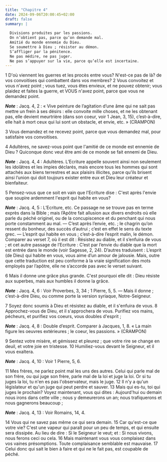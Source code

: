 ```yaml
---
title: "Chapitre 4"
date: 2024-09-06T20:00:45+02:00
draft: false
summary: |
  
  Divisions produites par les passions.
  On n’obtient pas, parce qu’on demande mal.
  Amitié du monde ennemie du Dieu.
  Se soumettre à Dieu ; résister au démon.
  S’affliger par la pénitence.
  Ne pas médire, ne pas juger.
  Ne pas s’appuyer sur la vie, parce qu’elle est incertaine.
---
```



1 D'où viennent les guerres et les procès entre vous? N'est-ce pas de là? de vos convoitises qui combattent dans vos membres? 2 Vous convoitez et vous n'avez point ; vous tuez, vous êtes envieux, et ne pouvez obtenir; vous plaidez et faites la guerre, et VOUS n'avez point, parce que vous ne demandez point.

***Note*** :  Jacq. 4, 2 : « Vive peinture de l’agitation d’une âme qui ne sait pas mettre un frein à ses désirs : elle convoite mille choses, et ne les obtenant pas, elle devient meurtrière (dans son coeur, voir 1 Jean, 3, 15), c’est-à-dire, elle hait à mort ceux qui lui sont un obstacle, et envie, etc. » (CRAMPON)

3 Vous demandez et ne recevez point, parce que vous demandez mal, pour satisfaire vos convoitises.


4 Adultères, ne savez-vous point que l'amitié de ce monde est ennemie de Dieu ? Quiconque donc veut être ami de ce monde se fait ennemi de Dieu.

***Note*** :  Jacq. 4, 4 : Adultères. L’Ecriture appelle souvent ainsi non seulement les idolâtres et les impies déclarés, mais encore tous les hommes qui sont attachés aux biens terrestres et aux plaisirs illicites, parce qu’ils brisent ainsi l’union qui doit toujours exister entre eux et Dieu leur créateur et bienfaiteur.

5 Pensez-vous que ce soit en vain que l'Ecriture dise : C'est après l'envie que soupire ardemment l'esprit qui habite en vous?

***Note*** :  Jacq. 4, 5 : L’Ecriture, etc. Ce passage ne se trouve pas en terme exprès dans la Bible ; mais l’Apôtre fait allusion aux divers endroits où elle parle du péché originel, ou de la concupiscence et du penchant qui nous porte constamment au mal. ― C’est après l’envie, etc. ; le chagrin qu’on ressent du bonheur, des succès d’autrui ; c’est en effet le sens du texte grec. ― L’esprit qui habite en vous ; c’est-à-dire l’esprit malin, le démon. Comparer au verset 7, où il est dit : Résistez au diable, et il s’enfuira de vous ; et cet autre passage de l’Ecriture : C’est par l’envie du diable que la mort est entrée dans le monde (voir Sagesse, 2, 24). D’autres traduisent : L’esprit (de Dieu) qui habite en vous, vous aime d’un amour de jalousie. Mais, outre que cette traduction est peu conforme à la vraie signification des mots employés par l’apôtre, elle ne s’accorde pas avec le verset suivant.

6 Mais il donne une grâce plus grande. C'est pourquoi elle dit : Dieu résiste aux superbes, mais aux humbles il donne la grâce.

***Note*** :  Jacq. 4, 6 : Voir Proverbes, 3, 34 ; 1 Pierre, 5, 5. ― Mais il donne ; c’est-à-dire Dieu, ou comme porte la version syriaque, Notre-Seigneur.

7 Soyez donc soumis à Dieu et résistez au diable, et il s'enfuira de vous. 8 Approchez-vous de Dieu, et il s'approchera de vous. Purifiez vos mains, pécheurs, et purifiez vos coeurs, vous doubles d'esprit ;

***Note*** :  Jacq. 4, 8 : Double d’esprit. Comparer à Jacques, 1, 8. « La main figure les oeuvres extérieures ; le coeur, les passions. » (CRAMPON)

9 Sentez votre misère, et gémissez et pleurez ; que votre rire se change en deuil, et votre joie en tristesse. 10 Humiliez-vous devant le Seigneur, et il vous exaltera.

***Note*** :  Jacq. 4, 10 : Voir 1 Pierre, 5, 6.


11 Mes frères, ne parlez point mal les uns des autres. Celui qui parle mal de son frère, ou qui juge son frère, parle mal de la loi et juge la loi. Or si tu juges la loi, tu n'en es pas l'observateur, mais le juge. 12 Il n'y a qu'un législateur et qu'un juge qui peut perdre et sauver. 13 Mais qui es-tu, toi qui juges le prochain? Voyez maintenant, vous qui dites : Aujourd'hui ou demain nous irons dans cette ville ; nous y demeurerons un an; nous trafiquerons et nous gagnerons beaucoup ;

***Note*** :  Jacq. 4, 13 : Voir Romains, 14, 4.


14 Vous qui ne savez pas même ce qui sera demain. 15 Car qu'est-ce que votre vie? C'est une vapeur qui paraît pour un peu de temps, et qui ensuite sera dissipée. Au lieu de dire : Si le Seigneur le veut; et : Si nous vivons, nous ferons ceci ou cela. 16 Mais maintenant vous vous complaisez dans vos vaines présomptions. Toute complaisance semblable est mauvaise. 17 Celui donc qui sait le bien à faire et qui ne le fait pas, est coupable de péché.

